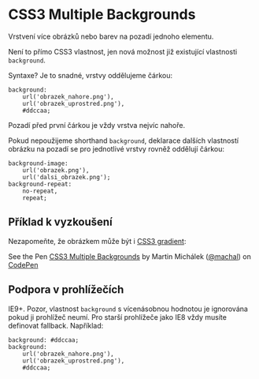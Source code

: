 CSS3 Multiple Backgrounds
=========================

Vrstvení více obrázků nebo barev na pozadí jednoho elementu.

Není to přímo CSS3 vlastnost, jen nová možnost již existující vlastnosti `background`.

Syntaxe? Je to snadné, vrstvy oddělujeme čárkou:

	background:
	    url('obrazek_nahore.png'),
	    url('obrazek_uprostred.png'),
	    #ddccaa;

Pozadí před první čárkou je vždy vrstva nejvíc nahoře.

Pokud nepoužijeme shorthand `background`, deklarace dalších vlastností obrázku na pozadí se pro jednotlivé vrstvy rovněž oddělují čárkou:

	background-image:
	    url('obrazek.png'),
	    url('dalsi_obrazek.png');
	background-repeat:
		no-repeat,
		repeat;		


Příklad k vyzkoušení
--------------------

Nezapomeňte, že obrázkem může být i [CSS3 gradient](css3-gradients.md):

<p data-height="218" data-theme-id="502" data-slug-hash="lvKkC" data-user="machal" data-default-tab="result" class='codepen'>See the Pen <a href='http://codepen.io/machal/pen/lvKkC'>CSS3 Multiple Backgrounds</a> by Martin Michálek (<a href='http://codepen.io/machal'>@machal</a>) on <a href='http://codepen.io'>CodePen</a></p>
<script async src="http://codepen.io/assets/embed/ei.js"></script>


Podpora v prohlížečích
----------------------

IE9+. Pozor, vlastnost `background` s vícenásobnou hodnotou je ignorována pokud ji prohlížeč neumí. Pro starší prohlížeče jako IE8 vždy musíte definovat fallback. Například:

	background: #ddccaa;
	background:
	    url('obrazek_nahore.png'),
	    url('obrazek_uprostred.png'),
	    #ddccaa;

